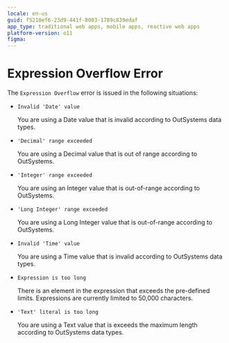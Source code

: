 ```yaml
---
locale: en-us
guid: f5218ef6-23d9-441f-8003-1789c839edaf
app_type: traditional web apps, mobile apps, reactive web apps
platform-version: o11
figma:
---
```


# Expression Overflow Error

The `Expression Overflow` error is issued in the following situations:

* `Invalid 'Date' value`
  
    You are using a Date value that is invalid according to OutSystems data types.

* `'Decimal' range exceeded`
  
    You are using a Decimal value that is out of range according to OutSystems.

* `'Integer' range exceeded`
  
    You are using an Integer value that is out-of-range according to OutSystems.

* `'Long Integer' range exceeded`
  
    You are using a Long Integer value that is out-of-range according to OutSystems.

* `Invalid 'Time' value`
  
    You are using a Time value that is invalid according to OutSystems data types.

* `Expression is too long`
  
    There is an element in the expression that exceeds the pre-defined limits. Expressions are currently limited to 50,000 characters.

* `'Text' literal is too long`
  
    You are using a Text value that is exceeds the maximum length according to OutSystems data types.
